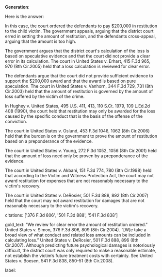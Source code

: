 **Generation:**

 Here is the answer:

<answer>

In this case, the court ordered the defendants to pay $200,000 in restitution to the child victim. The government appeals, arguing that the district court erred in setting the amount of restitution, and the defendants cross-appeal, arguing that the amount is too high.

The government argues that the district court's calculation of the loss is based on speculative evidence and that the court did not provide a clear error in its calculation. The court in United States v. Erhart, 415 F.3d 965, 970 (8th Cir.2005) held that a loss calculation is reviewed for clear error.

The defendants argue that the court did not provide sufficient evidence to support the $200,000 award and that the award is based on pure speculation. The court in United States v. Vanhorn, 344 F.3d 729, 731 (8th Cir.2003) held that the amount of restitution is governed by the amount of loss suffered by the victim of the crime.

In Hughey v. United States, 495 U.S. 411, 413, 110 S.Ct. 1979, 109 L.Ed.2d 408 (1990), the court held that restitution may only be awarded for the loss caused by the specific conduct that is the basis of the offense of the conviction.

The court in United States v. Oslund, 453 F.3d 1048, 1062 (8th Cir.2006) held that the burden is on the government to prove the amount of restitution based on a preponderance of the evidence.

The court in United States v. Young, 272 F.3d 1052, 1056 (8th Cir.2001) held that the amount of loss need only be proven by a preponderance of the evidence.

The court in United States v. Akbani, 151 F.3d 774, 780 (8th Cir.1998) held that according to the Victim and Witness Protection Act, the court may not award restitution for expenses that are not reasonably necessary to the victim's recovery.

The court in United States v. DeRosier, 501 F.3d 888, 892 (8th Cir.2007) held that the court may not award restitution for damages that are not reasonably necessary to the victim's recovery.



citations: ['376 F.3d 806', '501 F.3d 888', '541 F.3d 838']

gold_text: “We review for clear error the amount of restitution ordered.” United States v. Simon, 376 F.3d 806, 809 (8th Cir.2004). “[W]e take a broad view of what conduct and related loss amounts can be included in calculating loss.” United States v. DeRosier, 501 F.3d 888, 896 (8th Cir.2007). Although predicting future psychological damages is notoriously difficult, the district court was only required to make a reasonable estimate, not establish the victim’s future treatment costs with certainty. See United States v. Boesen, 541 F.3d 838, 850-51 (8th Cir.2008).

label: 